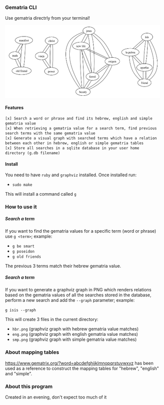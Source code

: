 ### Gematria CLI

Use gematria directrly from your terminal!

![Sample graph](https://github.com/DavidValin/gematria-cli/raw/main/sample.png)

#### Features

```
[x] Search a word or phrase and find its hebrew, english and simple gematria value
[x] When retrieving a gematria value for a search term, find previous search terms with the same gematria value
[x] Generate a visual graph with searched terms which have a relation between each other in hebrew, english or simple gematria tables
[x] Store all searches in a sqlite database in your user home directory (g.db filename)
```

#### Install

You need to have `ruby` and `graphviz` installed. Once installed run:
* `sudo make`

This will install a command called `g`

### How to use it

##### Search a term

If you want to find the gematria values for a specific term (word or phrase) use `g <term>`; example:

* `g be smart`
* `g poseidon`
* `g old friends`

The previous 3 terms match their hebrew gematria value.

##### Search a term

If you want to generate a graphviz graph in PNG which renders relations based on the gematria values of all the searches stored in the database, perform a new search and add the `--graph` parameter; example:

`g isis --graph`

This will create 3 files in the current directory:
* `hbr.png` (graphviz graph with hebrew gematria value matches)
* `eng.png` (graphviz graph with english gematria value matches)
* `smp.png` (graphviz graph with simple gematria value matches)

### About mapping tables

https://www.gematrix.org/?word=abcdefghijklmnopqrstuvwxyz has been used as a reference to construct the mapping tables for "hebrew", "english" and "simple".

### About this program

Created in an evening, don't expect too much of it
